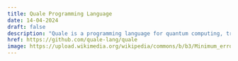 ```yaml
---
title: Quale Programming Language
date: 14-04-2024
draft: false
description: "Quale is a programming language for quantum computing, translating to OpenQASM IR."
href: https://github.com/quale-lang/quale
image: https://upload.wikimedia.org/wikipedia/commons/b/b3/Minimum_error_quantum_state_discrimination_-_animation.gif
---
```



